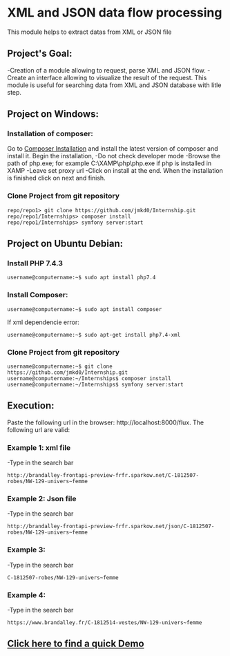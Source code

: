 # XML and JSON data flow processing
This module helps to extract datas from XML or JSON file

## Project's Goal:
-Creation of a module allowing to request, parse XML and JSON flow. 
-Create an interface allowing to visualize the result of the request.
This module is useful for searching data from XML and JSON database with litle step.

## Project on Windows:
### Installation of composer:
Go to [Composer Installation](https://getcomposer.org/) and install the latest version of composer and install it.
Begin the installation, 
-Do not check developer mode
-Browse the path of php.exe; for example C:\XAMP\php\php.exe if php is installed in XAMP
-Leave set proxy url
-Click on install at the end.
When the installation is finished click on next and finish.
### Clone Project from git repository
```shell
repo/repo1> git clone https://github.com/jmkd0/Internship.git
repo/repo1/Internships> composer install
repo/repo1/Internships> symfony server:start
```
## Project on Ubuntu Debian:
### Install PHP 7.4.3
```shell
username@computername:~$ sudo apt install php7.4
```
### Install Composer:
```shell
username@computername:~$ sudo apt install composer
```
If xml dependencie error: 
```shell
username@computername:~$ sudo apt-get install php7.4-xml
```
### Clone Project from git repository
```shell
username@computername:~$ git clone https://github.com/jmkd0/Internship.git
username@computername:~/Internships$ composer install
username@computername:~/Internships$ symfony server:start
```

## Execution:
Paste the following url in the browser: http://localhost:8000/flux.
The following url are valid:
### Example 1: xml file
-Type in the search bar
```shell
http://brandalley-frontapi-preview-frfr.sparkow.net/C-1812507-robes/NW-129-univers~femme
```
### Example 2: Json file
-Type in the search bar
```shell
http://brandalley-frontapi-preview-frfr.sparkow.net/json/C-1812507-robes/NW-129-univers~femme
```
### Example 3: 
-Type in the search bar

```shell
C-1812507-robes/NW-129-univers~femme
```
### Example 4:
-Type in the search bar

```shell
https://www.brandalley.fr/C-1812514-vestes/NW-129-univers~femme
```
## [Click here to find a quick Demo](https://jmkd.fr/jmkd/internship_demo.mp4)
